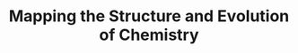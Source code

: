 ---
dateStart: 2007-03-26
dateEnd: 2007-03-26
title: "Mapping the Structure and Evolution of Chemistry"
venue: "NSF Town Hall Meeting, American Chemical Society"
organizer:
credit:
city: Chicago
state: IL
country: USA
pdfLink:
venueImages:
---